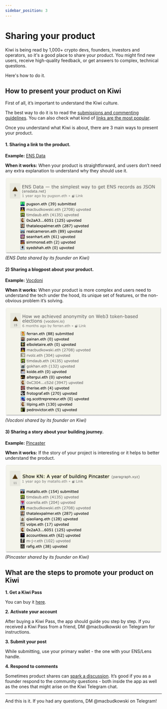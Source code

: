 ```yaml
---
sidebar_position: 3
---
```


# Sharing your product

Kiwi is being read by 1,000+ crypto devs, founders, investors and operators, so it's a good place to share your product. You might find new users, receive high-quality feedback, or get answers to complex, technical questions.

Here's how to do it.

## How to present your product on Kiwi

First of all, it’s important to understand the Kiwi culture.

The best way to do it is to read the <u>[submissions and commenting guidelines](https://news.kiwistand.com/guidelines?utm_source=kiwi_docs&utm_medium=website_owned&utm_campaign=sharing_products)</u>. You can also check what kind of <u>[links are the most popular](https://news.kiwistand.com/best?utm_source=kiwi_docs&utm_medium=website_owned&utm_campaign=sharing_products)</u>.

Once you understand what Kiwi is about, there are 3 main ways to present your product.

#### 1. Sharing a link to the product.

**Example:** <u>[ENS Data](https://ensdata.net/)</u>

**When it works:** When your product is straightforward, and users don’t need any extra explanation to understand why they should use it.

[![ENS Data](/img/ensdata.png)](https://news.kiwistand.com/stories?index=0x6475ecb80597b4ff55d1c4994159668e3d11caa8592979d18c375df4097550bc75b88e0a&utm_source=kiwi_docs&utm_medium=website_owned&utm_campaign=sharing_products)
_(ENS Data shared by its founder on Kiwi)_

#### 2) Sharing a blogpost about your product.

**Example:** <u>[Vocdoni](https://blog.vocdoni.io/anonymous-voting-token-based)</u>

**When it works:** When your product is more complex and users need to understand the tech under the hood, its unique set of features, or the non-obvious problem it’s solving.

[![Vocdoni](/img/vocdoni.png)](https://news.kiwistand.com/stories?index=0x65c2651436b36ccdf8d76627a8d9acaefbdfd823bbbd59e350e8fdc40ad8729b1edcc012&utm_source=kiwi_docs&utm_medium=website_owned&utm_campaign=sharing_products)
_(Vocdoni shared by its founder on Kiwi)_

#### 3) Sharing a story about your building journey.

**Example:** <u>[Pincaster](https://paragraph.xyz/@matallo/a-year-of-building-pincaster)</u>

**When it works:** If the story of your project is interesting or it helps to better understand the product.

[![Pincaster](/img/pincaster.png)](https://news.kiwistand.com/stories?index=0x6499a046b6c5f550ebd2a1ced495d293269cd90232e8214069f4f9133d2c5b261e34e30c&utm_source=kiwi_docs&utm_medium=website_owned&utm_campaign=sharing_products)
_(Pincaster shared by its founder on Kiwi)_

## What are the steps to promote your product on Kiwi

**1. Get a Kiwi Pass**

You can buy it <u>[here](https://news.kiwistand.com/kiwipass-mint?utm_source=kiwi_docs&utm_medium=website_owned&utm_campaign=sharing_products)</u>.

**2. Activate your account**

After buying a Kiwi Pass, the app should guide you step by step. If you received a Kiwi Pass from a friend, DM @macbudkowski on Telegram for instructions.

**3. Submit your post**

While submitting, use your primary wallet - the one with your ENS/Lens handle.

**4. Respond to comments**

Sometimes product shares can <u>[spark a discussion](https://news.kiwistand.com/stories?index=0x66866602378090fb374eb1212afba2a18a80fac785e4a8c97d9a14bc8f41dbd4e4d5add7&utm_source=kiwi_docs&utm_medium=website_owned&utm_campaign=sharing_products)</u>. It’s good if you as a founder respond to the community questions - both inside the app as well as the ones that might arise on the Kiwi Telegram chat.

---

And this is it. If you had any questions, DM @macbudkowski on Telegram!
